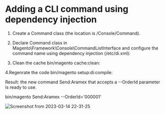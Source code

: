 # Adding a CLI command using dependency injection

1. Create a Command class (the location is <your component root dir>/Console/Command).

2. Declare Command class in Magento\Framework\Console\CommandListInterface and configure the command name using dependency injection (<component root dir>/etc/di.xml):

3. Clean the cache
bin/magento cache:clean:

4.Regenrate the code 
bin/magento setup:di:compile:

Result:
the new command Send:Aramex that accepts a --OrderId parameter is ready to use.

bin/magento Send:Aramex --OrderId='000001'

![Screenshot from 2023-03-14 22-31-25](https://user-images.githubusercontent.com/99461347/225103555-fa016ca7-a422-48d0-9d5b-27f166c7075a.png)


